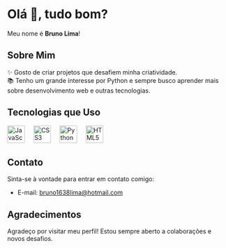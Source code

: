 # Olá 👋, tudo bom?

Meu nome é **Bruno Lima**!

## Sobre Mim

✨ Gosto de criar projetos que desafiem minha criatividade.  
📚 Tenho um grande interesse por Python e sempre busco aprender mais sobre desenvolvimento web e outras tecnologias.

## Tecnologias que Uso

<div align="left">
  <img src="https://cdn.jsdelivr.net/gh/devicons/devicon/icons/javascript/javascript-original.svg" height="40" alt="JavaScript logo" />
  <img width="12" />
  <img src="https://cdn.jsdelivr.net/gh/devicons/devicon/icons/css3/css3-original.svg" height="40" alt="CSS3 logo" />
  <img width="12" />
  <img src="https://cdn.jsdelivr.net/gh/devicons/devicon/icons/python/python-original.svg" height="40" alt="Python logo" />
  <img width="12" />
  <img src="https://cdn.jsdelivr.net/gh/devicons/devicon/icons/html5/html5-original.svg" height="40" alt="HTML5 logo" />
</div>

## Contato

Sinta-se à vontade para entrar em contato comigo:

- E-mail: bruno1638lima@hotmail.com

## Agradecimentos

Agradeço por visitar meu perfil! Estou sempre aberto a colaborações e novos desafios.
